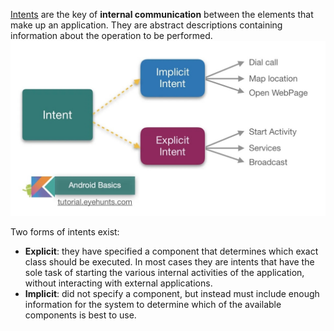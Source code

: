 
[Intents](https://developer.android.com/reference/android/content/Intent) are the key of **internal communication** between the elements that make up an application. They are abstract descriptions containing information about the operation to be performed.
![|800](../../zzz_res/attachments/intents.png)

Two forms of intents exist:
- **Explicit**: they have specified a component that determines which exact class should be executed. In most cases they are intents that have the sole task of starting the various internal activities of the application, without interacting with external applications.
- **Implicit**: did not specify a component, but instead must include enough information for the system to determine which of the available components is best to use.